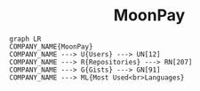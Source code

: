 <h1 align="center">MoonPay</h1>

```mermaid
graph LR
COMPANY_NAME{MoonPay}
COMPANY_NAME ---> U{Users} ---> UN[12]
COMPANY_NAME ---> R{Repositories} ---> RN[207]
COMPANY_NAME ---> G{Gists} ---> GN[91]
COMPANY_NAME ---> ML{Most Used<br>Languages}
```
